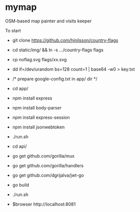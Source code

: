 # mymap
OSM-based map painter and visits keeper

To start

* git clone https://github.com/hjnilsson/country-flags
* cd static/img/ && ln -s .../country-flags flags
* cp noflag.svg flags/xx.svg
* dd if=/dev/urandom bs=128 count=1 | base64 -w0 > key.txt
* /* prepare google-config.txt in app/ dir */

* cd app/
* npm install express
* npm install body-parser
* npm install express-session
* npm install jsonwebtoken
* ./run.sh

* cd api/
* go get github.com/gorilla/mux
* go get github.com/gorilla/handlers
* go get github.com/dgrijalva/jwt-go
* go build
* ./run.sh

* $browser http://localhost:8081
